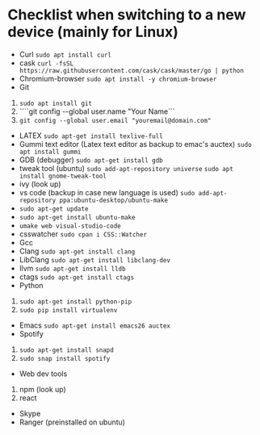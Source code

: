 
# Checklist when switching to a new device (mainly for Linux)
- Curl ```sudo apt install curl```
- cask ```curl -fsSL https://raw.githubusercontent.com/cask/cask/master/go | python```
- Chromium-browser ```sudo apt install -y chromium-browser```
- Git 
1. ```sudo apt install git```
2. ````git config --global user.name "Your Name```
3. ```git config --global user.email "youremail@domain.com"```
- LATEX ```sudo apt-get install texlive-full```
- Gummi text editor (Latex text editor as backup to emac's auctex) ```sudo apt install gummi```
- GDB (debugger) ```sudo apt-get install gdb```
- tweak tool (ubuntu) ```sudo add-apt-repository universe``` ```sudo apt install gnome-tweak-tool```
- ivy (look up)
- vs code (backup in case new language is used) ```sudo add-apt-repository ppa:ubuntu-desktop/ubuntu-make```
- ```sudo apt-get update```
- ```sudo apt-get install ubuntu-make```
- ```umake web visual-studio-code```
- csswatcher ```sudo cpan i CSS::Watcher```
- Gcc
- Clang ```sudo apt-get install clang```
- LibClang ```sudo apt-get install libclang-dev```
- llvm ```sudo apt-get install lldb```
- ctags ```sudo apt-get install ctags```
- Python
1. ```sudo apt-get install python-pip```
2. ```sudo pip install virtualenv```
- Emacs ```sudo apt-get install emacs26 auctex ```
- Spotify
1. ```sudo apt-get install snapd```
2. ```sudo snap install spotify```
- Web dev tools
1. npm (look up)
2. react
- Skype
- Ranger (preinstalled on ubuntu) 



